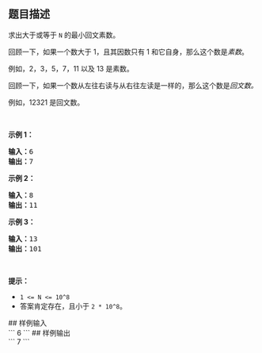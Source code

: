## 题目描述
<p>求出大于或等于&nbsp;<code>N</code>&nbsp;的最小回文素数。</p>

<p>回顾一下，如果一个数大于 1，且其因数只有 1 和它自身，那么这个数是<em>素数</em>。</p>

<p>例如，2，3，5，7，11 以及&nbsp;13 是素数。</p>

<p>回顾一下，如果一个数从左往右读与从右往左读是一样的，那么这个数是<em>回文数。</em></p>

<p>例如，12321 是回文数。</p>

<p>&nbsp;</p>

<p><strong>示例 1：</strong></p>

<pre><strong>输入：</strong>6
<strong>输出：</strong>7
</pre>

<p><strong>示例&nbsp;2：</strong></p>

<pre><strong>输入：</strong>8
<strong>输出：</strong>11
</pre>

<p><strong>示例&nbsp;3：</strong></p>

<pre><strong>输入：</strong>13
<strong>输出：</strong>101</pre>

<p>&nbsp;</p>

<p><strong>提示：</strong></p>

<ul>
	<li><code>1 &lt;= N &lt;= 10^8</code></li>
	<li>答案肯定存在，且小于&nbsp;<code>2 * 10^8</code>。</li>
</ul>
## 样例输入<br>
```
6
```
## 样例输出<br>
```
7
```